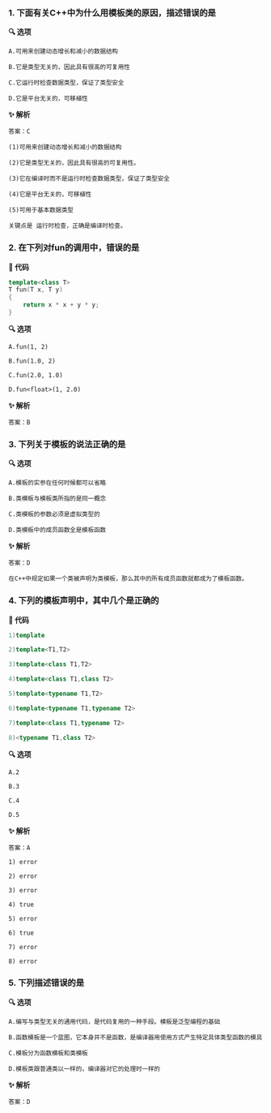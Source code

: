 ### 1. 下面有关C++中为什么用模板类的原因，描述错误的是

**🔍 选项**

```
A.可用来创建动态增长和减小的数据结构

B.它是类型无关的，因此具有很高的可复用性

C.它运行时检查数据类型，保证了类型安全

D.它是平台无关的，可移植性
```

**✨ 解析**

```
答案：C

(1)可用来创建动态增长和减小的数据结构 

(2)它是类型无关的，因此具有很高的可复用性。 

(3)它在编译时而不是运行时检查数据类型，保证了类型安全 

(4)它是平台无关的，可移植性 

(5)可用于基本数据类型

关键点是 运行时检查，正确是编译时检查。
```



### 2. 在下列对fun的调用中，错误的是

**📃 代码**

```cpp
template<class T>
T fun(T x, T y) 
{
	return x * x + y * y;
}
```

**🔍 选项**

```
A.fun(1, 2)

B.fun(1.0, 2)

C.fun(2.0, 1.0)

D.fun<float>(1, 2.0)
```

**✨ 解析**

```
答案：B
```



### 3. 下列关于模板的说法正确的是

**🔍 选项**

```
A.模板的实参在任何时候都可以省略

B.类模板与模板类所指的是同一概念

C.类模板的参数必须是虚拟类型的

D.类模板中的成员函数全是模板函数
```

**✨ 解析**

```
答案：D

在C++中规定如果一个类被声明为类模板，那么其中的所有成员函数就都成为了模板函数。
```



### 4. 下列的模板声明中，其中几个是正确的

**📃 代码**

```cpp
1)template 

2)template<T1,T2>

3)template<class T1,T2>

4)template<class T1,class T2>

5)template<typename T1,T2>

6)template<typename T1,typename T2>

7)template<class T1,typename T2>

8)<typename T1,class T2>
```

**🔍 选项**

```
A.2

B.3

C.4

D.5
```

**✨ 解析**

```
答案：A

1) error

2) error

3) error

4) true

5) error

6) true

7) error

8) error
```



### 5. 下列描述错误的是

**🔍 选项**

```
A.编写与类型无关的通用代码，是代码复用的一种手段。模板是泛型编程的基础

B.函数模板是一个蓝图，它本身并不是函数，是编译器用使用方式产生特定具体类型函数的模具

C.模板分为函数模板和类模板

D.模板类跟普通类以一样的，编译器对它的处理时一样的
```

**✨ 解析**

```
答案：D
```













